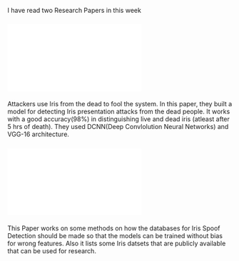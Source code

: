 I have read two Research Papers in this week

### ![Presentation Attack Detection for Cadaver Iris](../../Research%20Papers/1807.04058__2018.pdf)

Attackers use Iris from the dead to fool the system. In this paper, they built a model for detecting Iris presentation attacks from the dead people. It works with a good accuracy(98%) in distinguishing live and dead iris (atleast after 5 hrs of death). They used DCNN(Deep Convlolution Neural Networks) and VGG-16 architecture.

### ![Anti-spoofing: Iris Databases](../../Research%20Papers/Galbally-Toth2014_ReferenceWorkEntry_Anti-spoofingIrisDatabases__2014.pdf)

This Paper works on some methods on how the databases for Iris Spoof Detection should be made so that the models can be trained without bias for wrong features. Also it lists some Iris datsets that are publicly available that can be used for research.  

